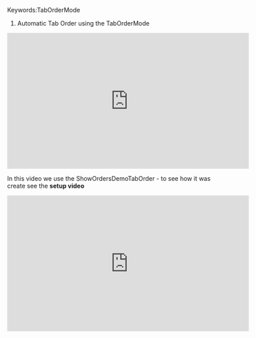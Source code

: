 ﻿Keywords:TabOrderMode
1. Automatic Tab Order using the TabOrderMode

<iframe width="560" height="315" src="https://www.youtube.com/embed/K67uoMFfCSU" frameborder="0" allowfullscreen></iframe>

In this video we use the ShowOrdersDemoTabOrder - to see how it was create see the **setup video**

<iframe width="560" height="315" src="https://www.youtube.com/embed/Ha0-nogoiqM" frameborder="0" allowfullscreen></iframe>